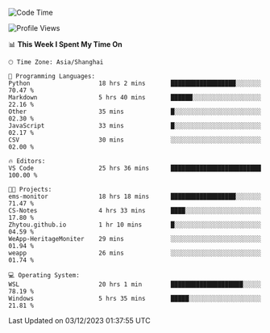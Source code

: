 <!--START_SECTION:waka-->
![Code Time](http://img.shields.io/badge/Code%20Time-1%2C419%20hrs%2051%20mins-blue)

![Profile Views](http://img.shields.io/badge/Profile%20Views-0-blue)

📊 **This Week I Spent My Time On** 

```text
🕑︎ Time Zone: Asia/Shanghai

💬 Programming Languages: 
Python                   18 hrs 2 mins       ██████████████████░░░░░░░   70.47 % 
Markdown                 5 hrs 40 mins       ██████░░░░░░░░░░░░░░░░░░░   22.16 % 
Other                    35 mins             █░░░░░░░░░░░░░░░░░░░░░░░░   02.30 % 
JavaScript               33 mins             █░░░░░░░░░░░░░░░░░░░░░░░░   02.17 % 
CSV                      30 mins             ░░░░░░░░░░░░░░░░░░░░░░░░░   02.00 % 

🔥 Editors: 
VS Code                  25 hrs 36 mins      █████████████████████████   100.00 % 

🐱‍💻 Projects: 
ems-monitor              18 hrs 18 mins      ██████████████████░░░░░░░   71.47 % 
CS-Notes                 4 hrs 33 mins       ████░░░░░░░░░░░░░░░░░░░░░   17.80 % 
Zhytou.github.io         1 hr 10 mins        █░░░░░░░░░░░░░░░░░░░░░░░░   04.59 % 
WeApp-HeritageMoniter    29 mins             ░░░░░░░░░░░░░░░░░░░░░░░░░   01.94 % 
weapp                    26 mins             ░░░░░░░░░░░░░░░░░░░░░░░░░   01.74 % 

💻 Operating System: 
WSL                      20 hrs 1 min        ████████████████████░░░░░   78.19 % 
Windows                  5 hrs 35 mins       █████░░░░░░░░░░░░░░░░░░░░   21.81 % 
```


 Last Updated on 03/12/2023 01:37:55 UTC
<!--END_SECTION:waka-->